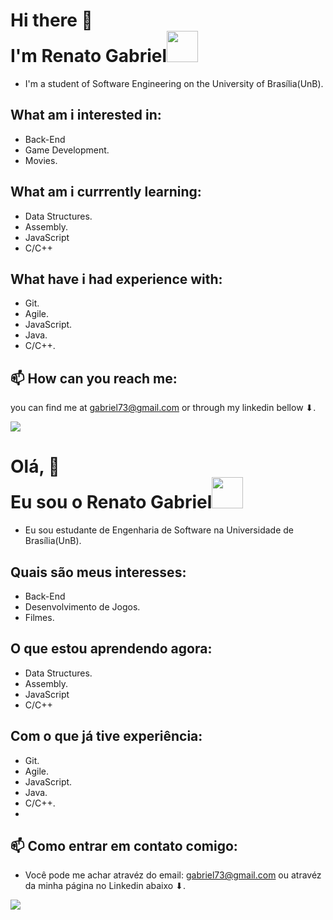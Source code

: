 ### 

# Hi there 👋 <br/> I'm Renato Gabriel<img src="https://user-images.githubusercontent.com/76188480/205390271-7bf0d886-7cda-42a3-869e-2118a66e5c36.gif" width="50">

- I'm a student of Software Engineering on the University of Brasília(UnB).

## What am i interested in:
- Back-End
- Game Development.
- Movies.

## What am i currrently learning:
- Data Structures.
- Assembly.
- JavaScript
- C/C++
  
## What have i had experience with:
- Git.
- Agile.
- JavaScript.
- Java.
- C/C++.

## 📫 How can you reach me:

you can find me at gabriel73@gmail.com or through my linkedin bellow ⬇.

<a href="https://www.linkedin.com/in/renato-gabriel-moreira-carvalho-5611a7218/" target="_blank"><img src="https://img.shields.io/badge/-LinkedIn-%230077B5?style=for-the-badge&logo=linkedin&logoColor=white"></a> 

### 

# Olá, 👋 <br/> Eu sou o Renato Gabriel<img src="https://user-images.githubusercontent.com/76188480/205390271-7bf0d886-7cda-42a3-869e-2118a66e5c36.gif" width="50">

- Eu sou estudante de Engenharia de Software na Universidade de Brasília(UnB).

## Quais são meus interesses:
- Back-End
- Desenvolvimento de Jogos.
- Filmes.

## O que estou aprendendo agora:
- Data Structures.
- Assembly.
- JavaScript
- C/C++

## Com o que já tive experiência:
- Git.
- Agile.
- JavaScript.
- Java.
- C/C++.
- 
## 📫 Como entrar em contato comigo:

- Você pode me achar atravéz do email: gabriel73@gmail.com ou atravéz da minha página no Linkedin abaixo ⬇.

<a href="https://www.linkedin.com/in/renato-gabriel-moreira-carvalho-5611a7218/" target="_blank"><img src="https://img.shields.io/badge/-LinkedIn-%230077B5?style=for-the-badge&logo=linkedin&logoColor=white"></a> 
